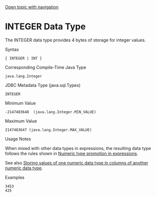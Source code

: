 [Open topic with navigation](../../../index.html#Shared/SQLReference/DataTypes/Integer.html)

<a href="" id="DataTypes.Integer"></a>[]()INTEGER Data Type
===========================================================

The <span class="CodeFont">INTEGER</span> data type provides 4 bytes of storage for integer values.

Syntax

``` FcnSyntax
{ INTEGER | INT }
```

Corresponding Compile-Time Java Type

``` FcnSyntax
java.lang.Integer
```

JDBC Metadata Type (java.sql.Types)

``` FcnSyntax
INTEGER
```

Minimum Value

``` FcnSyntax
-2147483648  (java.lang.Integer.MIN_VALUE)
```

Maximum Value

``` FcnSyntax
2147483647 (java.lang.Integer.MAX_VALUE)
```

Usage Notes

When mixed with other data types in expressions, the resulting data type follows the rules shown in [Numeric type promotion in expressions](Intro.NumericTypes.html#NumericTypePromotion).

See also [Storing values of one numeric data type in columns of another numeric data type](Intro.NumericTypes.html#StoringValues).

Examples

``` Example
3453
425
```

 


